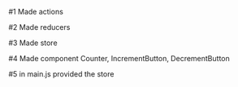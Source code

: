 #1
Made actions

#2
Made reducers

#3
Made store

#4
Made component 
Counter, IncrementButton, DecrementButton

#5 
in main.js
provided the store
